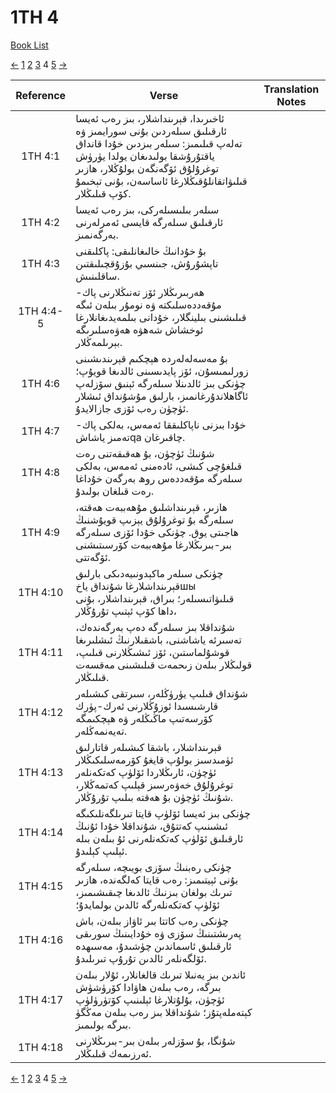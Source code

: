 # 1TH 4
[Book List](../README.md)

[<-](./chapter_3.md) [1](./chapter_1.md) [2](./chapter_2.md) [3](./chapter_3.md) 4 [5](./chapter_5.md) [->](./chapter_5.md)

| Reference | Verse | Translation Notes |
|:---------:|-------|-------------------|
|1TH 4:1|ئاخىرىدا، قېرىنداشلار، بىز رەب ئەيسا ئارقىلىق سىلەردىن بۇنى سورايمىز ۋە تەلەپ قىلىمىز: سىلەر بىزدىن خۇدا قانداق ياقتۇرۇشقا بولىدىغان يولدا يۈرۈش توغرۇلۇق ئۆگەنگەن بولۇڭلار، ھازىر قىلىۋاتقانلۇقىڭلارغا ئاساسەن، بۇنى تېخىمۇ كۆپ قىلىڭلار.||
|1TH 4:2|سىلەر بىلىسىلەركى، بىز رەب ئەيسا ئارقىلىق سىلەرگە قايسى ئەمرلەرنى بەرگەنمىز.||
|1TH 4:3|بۇ خۇدانىڭ خالىغانلىقى: پاكلىقنى تاپشۇرۇش، جىنسىي بۇزۇقچىلىقتىن ساقلىنىش.||
|1TH 4:4-5|ھەربىرىڭلار ئۆز تەنىڭلارنى پاك-مۇقەددەسلىكتە ۋە نومۇر بىلەن ئىگە قىلىشىنى بىلینگلار، خۇدانى بىلمەيدىغانلارغا ئوخشاش شەھۋە ھەۋەسلىرىگە بېرىلمەڭلار.||
|1TH 4:6|بۇ مەسەلەلەردە ھېچكىم قېرىندىشىنى زورلىمىسۇن، ئۆز پايدىسىنى ئالدىغا قويۇپ؛ چۈنكى بىز ئالدىنلا سىلەرگە ئېنىق سۆزلەپ ئاگاھلاندۇرغانمىز، بارلىق مۇشۇنداق ئىشلار ئۈچۈن رەب ئۆزى جازالايدۇ.||
|1TH 4:7|خۇدا بىزنى ناپاكلىققا ئەمەس، بەلكى پاك-تەمىز ياشاشqa چاقىرغان.||
|1TH 4:8|شۇنىڭ ئۈچۈن، بۇ ھەقىقەتنى رەت قىلغۇچى كىشى، ئادەمنى ئەمەس، بەلكى سىلەرگە مۇقەددەس روھ بەرگەن خۇداغا رەت قىلغان بولىدۇ.||
|1TH 4:9|ھازىر، قېرىنداشلىق مۇھەببەت ھەقتە، سىلەرگە بۇ توغرۇلۇق يېزىپ قويۇشنىڭ ھاجىتى يوق. چۈنكى خۇدا ئۆزى سىلەرگە بىر-بىرىڭلارغا مۇھەببەت كۆرسىتىشنى ئۆگەتتى.||
|1TH 4:10|چۈنكى سىلەر ماكېدونىيەدىكى بارلىق قېرىنداشلارغا شۇنداق ياخшы قىلىۋاتىسىلەر؛ بىراق، قېرىنداشلار، بۇنى داھا كۆپ ئېتىپ تۇرۇڭلار،||
|1TH 4:11|شۇنداقلا بىز سىلەرگە دەپ بەرگەندەك، تەسىرئە ياشاشنى، باشقىلارنىڭ ئىشلىرىغا قوشۇلماستىن، ئۆز ئىشىڭلارنى قىلىپ، قولىڭلار بىلەن زىحمەت قىلىشىنى مەقسەت قىلىڭلار.||
|1TH 4:12|شۇنداق قىلىپ يۈرۈڭلەر، سىرتقى كىشىلەر قارشىسىدا ئوزۇڭلارنى ئەرك-پۈرك كۆرسەتىپ ماڭىڭلەر ۋە ھېچكىمگە تەيەنمەڭلەر.||
|1TH 4:13|قېرىنداشلار، باشقا كىشىلەر قاتارلىق ئۈمىدسىز بولۇپ قايغۇ كۆرمەسلىكىڭلار ئۈچۈن، ئارىڭلاردا ئۆلۈپ كەتكەنلەر توغرۇلۇق خەۋەرسىز قېلىپ كەتمەڭلار، شۇنىڭ ئۈچۈن بۇ ھەقتە بىلىپ تۇرۇڭلار.||
|1TH 4:14|چۈنكى بىز ئەيسا ئۆلۈپ قايتا تىرىلگەنلىكىگە ئىشىنىپ كەتتۇق، شۇنداقلا خۇدا ئۇنىڭ ئارقىلىق ئۆلۈپ كەتكەنلەرنى ئۇ بىلەن بىلە ئېلىپ كېلىدۇ.||
|1TH 4:15|چۈنكى رەبنىڭ سۆزى بويىچە، سىلەرگە بۇنى ئېيتىمىز: رەب قايتا كەلگەندە، ھازىر تىرىك بولغان بىزنىڭ ئالدىغا چىقىشىمىز، ئۆلۈپ كەتكەنلەرگە ئالدىن بولمايدۇ؛||
|1TH 4:16|چۈنكى رەب كاتتا بىر ئاۋاز بىلەن، باش پەرىشتىنىڭ سۆزى ۋە خۇدايىنىڭ سورىقى ئارقىلىق ئاسماندىن چۈشىدۇ، مەسىھدە ئۆلگەنلەر ئالدىن تۇرۇپ تىرىلىدۇ.||
|1TH 4:17|ئاندىن بىز يەنىلا تىرىك قالغانلار، ئۇلار بىلەن بىرگە، رەب بىلەن ھاۋادا كۆرۈشۈش ئۈچۈن، بۇلۇتلارغا ئېلىنىپ كۆتۈرۈلۈپ كېتەملەپتۇز؛ شۇنداقلا بىز رەب بىلەن مەڭگۈ بىرگە بولىمىز.||
|1TH 4:18|شۇنگا، بۇ سۆزلەر بىلەن بىر-بىرىڭلارنى ئەرزىمەك قىلىڭلار.||


[<-](./chapter_3.md) [1](./chapter_1.md) [2](./chapter_2.md) [3](./chapter_3.md) 4 [5](./chapter_5.md) [->](./chapter_5.md)